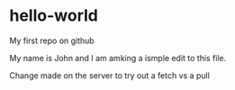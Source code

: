 # hello-world
My first repo on github

My name is John and I am amking a ismple edit to this file.

Change made on the server to try out a fetch vs a pull
